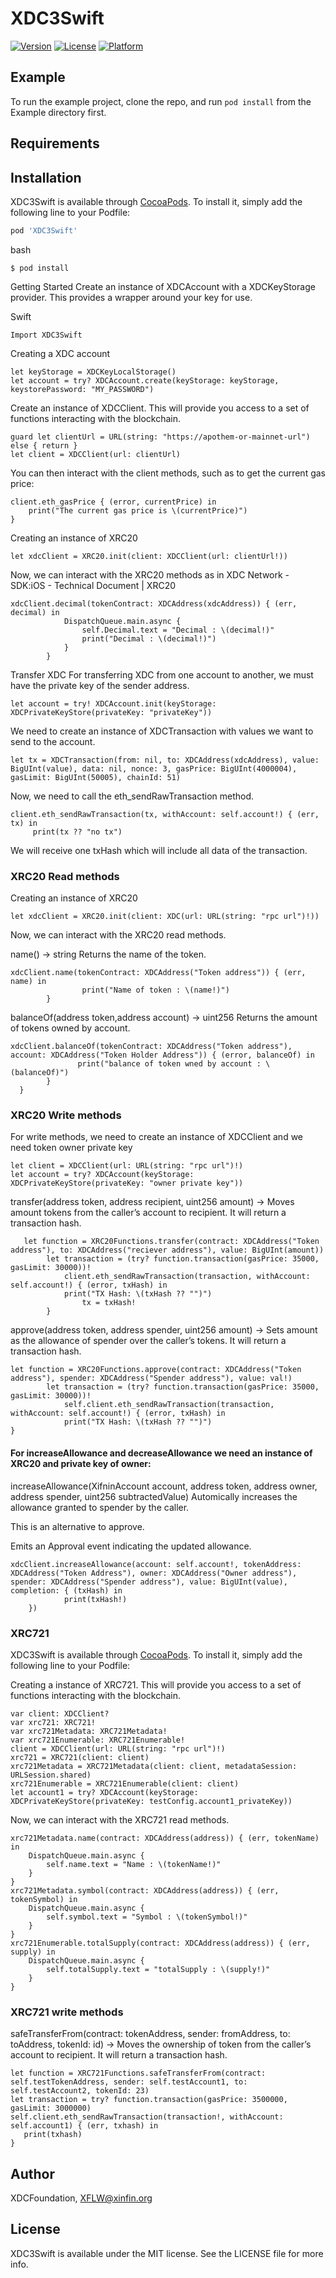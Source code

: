 # XDC3Swift

[![Version](https://img.shields.io/cocoapods/v/XDC3Swift.svg?style=flat)](https://cocoapods.org/pods/XDC3Swift)
[![License](https://img.shields.io/cocoapods/l/XDC3Swift.svg?style=flat)](https://cocoapods.org/pods/XDC3Swift)
[![Platform](https://img.shields.io/cocoapods/p/XDC3Swift.svg?style=flat)](https://cocoapods.org/pods/XDC3Swift)

## Example

To run the example project, clone the repo, and run `pod install` from the Example directory first.

## Requirements

## Installation

XDC3Swift is available through [CocoaPods](https://cocoapods.org). To install
it, simply add the following line to your Podfile:

```ruby
pod 'XDC3Swift'
```
bash

```
$ pod install
```
Getting Started Create an instance of XDCAccount with a XDCKeyStorage provider. This provides a wrapper around your key for use.

Swift
```
Import XDC3Swift
```
Creating a XDC account
```
let keyStorage = XDCKeyLocalStorage()
let account = try? XDCAccount.create(keyStorage: keyStorage, keystorePassword: "MY_PASSWORD")
```
Create an instance of XDCClient. This will provide you access to a set of functions interacting with the blockchain.
```
guard let clientUrl = URL(string: "https://apothem-or-mainnet-url") else { return }
let client = XDCClient(url: clientUrl)
```
You can then interact with the client methods, such as to get the current gas price:
```
client.eth_gasPrice { (error, currentPrice) in
    print("The current gas price is \(currentPrice)")
}
```
Creating an instance of XRC20
```
let xdcClient = XRC20.init(client: XDCClient(url: clientUrl!))
```
Now, we can interact with the XRC20 methods as in XDC Network - SDK:iOS - Technical Document | XRC20
```
xdcClient.decimal(tokenContract: XDCAddress(xdcAddress)) { (err, decimal) in
            DispatchQueue.main.async {
                self.Decimal.text = "Decimal : \(decimal!)"
                print("Decimal : \(decimal!)")
            }
        }
```
Transfer XDC For transferring XDC from one account to another, we must have the private key of the sender address.
```
let account = try! XDCAccount.init(keyStorage: XDCPrivateKeyStore(privateKey: "privateKey"))
```
We need to create an instance of XDCTransaction with values we want to send to the account.
```
let tx = XDCTransaction(from: nil, to: XDCAddress(xdcAddress), value: BigUInt(value), data: nil, nonce: 3, gasPrice: BigUInt(4000004), gasLimit: BigUInt(50005), chainId: 51)
```
Now, we need to call the eth_sendRawTransaction method.
```
client.eth_sendRawTransaction(tx, withAccount: self.account!) { (err, tx) in
     print(tx ?? "no tx")
 ```    
 
We will receive one txHash which will include all data of the transaction.

### XRC20 Read methods

Creating an instance of XRC20
```
let xdcClient = XRC20.init(client: XDC(url: URL(string: "rpc url")!))
```

Now, we can interact with the XRC20 read methods.

name() → string Returns the name of the token.
```
xdcClient.name(tokenContract: XDCAddress("Token address")) { (err, name) in
                print("Name of token : \(name!)")
        }
```        
balanceOf(address token,address account) → uint256  Returns the amount of tokens owned by account.
```
xdcClient.balanceOf(tokenContract: XDCAddress("Token address"), account: XDCAddress("Token Holder Address")) { (error, balanceOf) in
               print("balance of token wned by account : \(balanceOf)")
        }
  }
```
### XRC20 Write methods

For write methods, we need to create an instance of XDCClient and we need token owner private key
```
let client = XDCClient(url: URL(string: "rpc url")!)
let account = try? XDCAccount(keyStorage: XDCPrivateKeyStore(privateKey: "owner private key"))
```

transfer(address token, address recipient, uint256 amount) → Moves amount tokens from the caller’s account to recipient. It will return a transaction hash.
```
   let function = XRC20Functions.transfer(contract: XDCAddress("Token address"), to: XDCAddress("reciever address"), value: BigUInt(amount))
        let transaction = (try? function.transaction(gasPrice: 35000, gasLimit: 30000))!
            client.eth_sendRawTransaction(transaction, withAccount: self.account!) { (error, txHash) in
            print("TX Hash: \(txHash ?? "")")
                tx = txHash!
        }
 ```       
approve(address token, address spender, uint256 amount) → Sets amount as the allowance of spender over the caller’s tokens. It will return a transaction hash.

```
let function = XRC20Functions.approve(contract: XDCAddress("Token address"), spender: XDCAddress("Spender address"), value: val!)
        let transaction = (try? function.transaction(gasPrice: 35000, gasLimit: 30000))!
            self.client.eth_sendRawTransaction(transaction, withAccount: self.account!) { (error, txHash) in
            print("TX Hash: \(txHash ?? "")")   
}
``` 

#### For increaseAllowance and decreaseAllowance we need an instance of XRC20 and private key of owner: 
 
increaseAllowance(XifninAccount account, address token, address owner, address spender, uint256 subtractedValue)
Automically increases the allowance granted to spender by the caller.

This is an alternative to approve.

Emits an Approval event indicating the updated allowance.

```
xdcClient.increaseAllowance(account: self.account!, tokenAddress: XDCAddress("Token Address"), owner: XDCAddress("Owner address"), spender: XDCAddress("Spender address"), value: BigUInt(value), completion: { (txHash) in
            print(txHash!)
    })
```    
### XRC721

XDC3Swift is available through [CocoaPods](https://cocoapods.org). To install
it, simply add the following line to your Podfile:

Creating a instance of XRC721. This will provide you access to a set of functions interacting with the blockchain.
```
var client: XDCClient?
var xrc721: XRC721!
var xrc721Metadata: XRC721Metadata!
var xrc721Enumerable: XRC721Enumerable!
client = XDCClient(url: URL(string: "rpc url")!)
xrc721 = XRC721(client: client)
xrc721Metadata = XRC721Metadata(client: client, metadataSession: URLSession.shared)
xrc721Enumerable = XRC721Enumerable(client: client)
let account1 = try? XDCAccount(keyStorage: XDCPrivateKeyStore(privateKey: testConfig.account1_privateKey))
```
Now, we can interact with the XRC721 read methods.
```
xrc721Metadata.name(contract: XDCAddress(address)) { (err, tokenName) in
    DispatchQueue.main.async {
        self.name.text = "Name : \(tokenName!)"
    }
}
xrc721Metadata.symbol(contract: XDCAddress(address)) { (err, tokenSymbol) in
    DispatchQueue.main.async {
        self.symbol.text = "Symbol : \(tokenSymbol!)"
    }
}
xrc721Enumerable.totalSupply(contract: XDCAddress(address)) { (err, supply) in
    DispatchQueue.main.async {
        self.totalSupply.text = "totalSupply : \(supply!)"
    }
}
```
### XRC721 write methods

safeTransferFrom(contract: tokenAddress, sender: fromAddress, to: toAddress, tokenId: id) → Moves the ownership of token from the caller’s account to recipient. It will return a transaction hash.

```
let function = XRC721Functions.safeTransferFrom(contract: self.testTokenAddress, sender: self.testAccount1, to: self.testAccount2, tokenId: 23)
let transaction = try? function.transaction(gasPrice: 3500000, gasLimit: 3000000)
self.client.eth_sendRawTransaction(transaction!, withAccount: self.account1) { (err, txhash) in
   print(txhash)
}
 ```   
## Author

XDCFoundation, XFLW@xinfin.org

## License

XDC3Swift is available under the MIT license. See the LICENSE file for more info.
